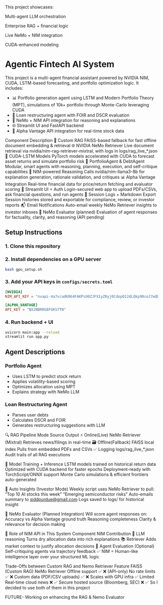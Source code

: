 This project showcases:

Multi-agent LLM orchestration

Enterprise RAG + financial logic

Live NeMo + NIM integration

CUDA-enhanced modeling

# Agentic Fintech AI System

This project is a multi-agent financial assistant powered by NVIDIA NIM, CUDA, LSTM-based forecasting, and portfolio optimization logic. It includes:

- 📊 Portfolio generation agent using LSTM and Modern Portfolio Theory (MPT), simulations of 10k+ portfolio through Monte-Carlo leveraging CUDA 
- 💸 Loan restructuring agent with FOIR and DSCR evaluation
- 🧠 NeMo + NIM API integration for reasoning and explanations
- 🌐 Streamlit UI and FastAPI backend
- 💾 Alpha Vantage API integration for real-time stock data

Component	Description
🧠 Custom RAG	FAISS-based fallback for fast offline document embedding & retrieval
🌐 NVIDIA NeMo Retriever	Live document retrieval via nvidia/nim-rag-retriever-mixtral, with logs in logs/rag_live_*.json
🧮 CUDA-LSTM Models	PyTorch models accelerated with CUDA to forecast asset returns and simulate portfolio risk
🧠 PortfolioAgent & DebtAgent	Modular, smart agents with reasoning, planning, execution, and self-critique capabilities
🤖 NIM-powered Reasoning	Calls nvidia/nim-llama3-8b for explanation generation, rationale validation, and critiques
📊 Alpha Vantage Integration	Real-time financial data for price/return fetching and evaluator scoring
🔐 Streamlit UI + Auth	Login-secured web app to upload PDFs/CSVs, ask financial questions, and run agents
🔁 Session Logs + Markdown Export	Session histories stored and exportable for compliance, review, or investor reports
📬 Email Notifications	Auto-email weekly NeMo Retriever insights to investor inboxes
🧪 NeMo Evaluator (planned)	Evaluation of agent responses for factuality, clarity, and reasoning (API pending)

## Setup Instructions

### 1. Clone this repository

### 2. Install dependencies on a GPU server
```bash
bash gpu_setup.sh
```

### 3. Add your API keys in `configs/secrets.toml`
```toml
[NVIDIA]
NIM_API_KEY = "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"

[ALPHA_VANTAGE]
API_KEY = "NXJNBRRG8FGKS7TN"
```

### 4. Run backend + UI
```bash
uvicorn main:app --reload
streamlit run app.py
```

## Agent Descriptions

### Portfolio Agent
- Uses LSTM to predict stock return
- Applies volatility-based scoring
- Optimizes allocation using MPT
- Explains strategy with NeMo LLM

### Loan Restructuring Agent
- Parses user debts
- Calculates DSCR and FOIR
- Generates restructuring suggestions with LLM

🔍 RAG Pipeline
Mode	                         Source	                        Output
⚡ Online(Live)	               NeMo Retriever (Mixtral)	   Retrieves news/filings in real-time
🗃️ Offline(Fallback)	         FAISS local index	         Pulls from embedded PDFs and CSVs
✅ Logging           	         logs/rag_live_*.json	       Audit trails of all RAG executions


🔄 Model Training + Inference
LSTM models trained on historical return data
Optimized with CUDA backend for faster epochs
Deployment-ready with TorchScript/ONNX support
Monte Carlo simulations & efficient frontiers auto-generated

📧 Auto Insights (Investor Mode)
Weekly script uses NeMo Retriever to pull:
“Top 10 AI stocks this week”
“Emerging semiconductor risks”
Auto-emails summary to siddpurdue@gmail.com
Logs saved to logs/ for historical insight

🧪 NeMo Evaluator (Planned Integration)
Will score agent responses on:
Accuracy vs Alpha Vantage ground truth
Reasoning completeness
Clarity & relevance for decision making

🧠 Role of NIM API in This System
Component	NIM Contribution
📜 LLM reasoning	Turns dry allocation data into rich explanations
📚 Retriever	Adds market context to justify allocation decisions
🤖 Agent Evaluation	(Optional) Self-critiquing agents via trajectory feedback
✅ NIM = Human-like intelligence layer over your structured ML logic

Trade-Offs between Custom RAG and Nemo Retriever
Feature	FAISS                            (Custom RAG)   	NeMo Retriever
Offline support	                               ✅	          ❌ (API-only)
No rate limits	                               ✅     	    ❌
Custom data (PDF/CSV uploads)                  ✅	          ❌
Scales with GPU infra	                         ✅         	Limited
Real-time cloud news	                         ❌   	      ✅
Secure hosted source (Bloomberg, SEC)	         ❌	          ✅
So I decided to use both of them in this project

FUTURE-
Working on enhancing the RAG & Nemo Evaluator



